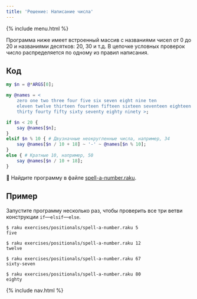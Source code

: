 ```yaml
---
title: 'Решение: Написание числа'
---
```


{% include menu.html %}

Программа ниже имеет встроенный массив с названиями чисел от 0 до 20 и названиями десятков: 20, 30 и т.д. В цепочке условных проверок число распределяется по одному из правил написания.

## Код

```raku
my $n = @*ARGS[0];

my @names = <
    zero one two three four five six seven eight nine ten
    eleven twelve thirteen fourteen fifteen sixteen seventeen eighteen nineteen twenty
    thirty fourty fifty sixty seventy eighty ninety >;

if $n < 20 {
    say @names[$n];
}
elsif $n % 10 { # Двузначные неокругленные числа, например, 34
    say @names[$n / 10 + 18] ~ '-' ~ @names[$n % 10];
}
else { # Кратные 10, например, 50
    say @names[$n / 10 + 18];
}
```

🦋 Найдите программу в файле [spell-a-number.raku](https://github.com/ash/raku-course/blob/master/exercises/positionals/spell-a-number.raku).

## Пример

Запустите программу несколько раз, чтобы проверить все три ветви конструкции `if`—`elsif`—`else`.

```console
$ raku exercises/positionals/spell-a-number.raku 5
five

$ raku exercises/positionals/spell-a-number.raku 12
twelve

$ raku exercises/positionals/spell-a-number.raku 67
sixty-seven

$ raku exercises/positionals/spell-a-number.raku 80
eighty
```

{% include nav.html %}